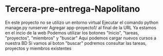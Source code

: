 # Tercera-pre-entrega-Napolitano
En este proyecto no se utilizo un entorno virtual
Ejecutar el comando python manage.py runserver
Agregar app-proyecto1/ al final de la URL
Ya estamos en el incio de la web
Podemos utilizar los botones "Inicio", "tareas, "proyectos", "miembros" y "buscar"
Aqui podemos cargar nuevos cursos a nuestra BD
Si vamos al boton "buscar" podremos consultar las tareas, proyectos y miembros existentes
